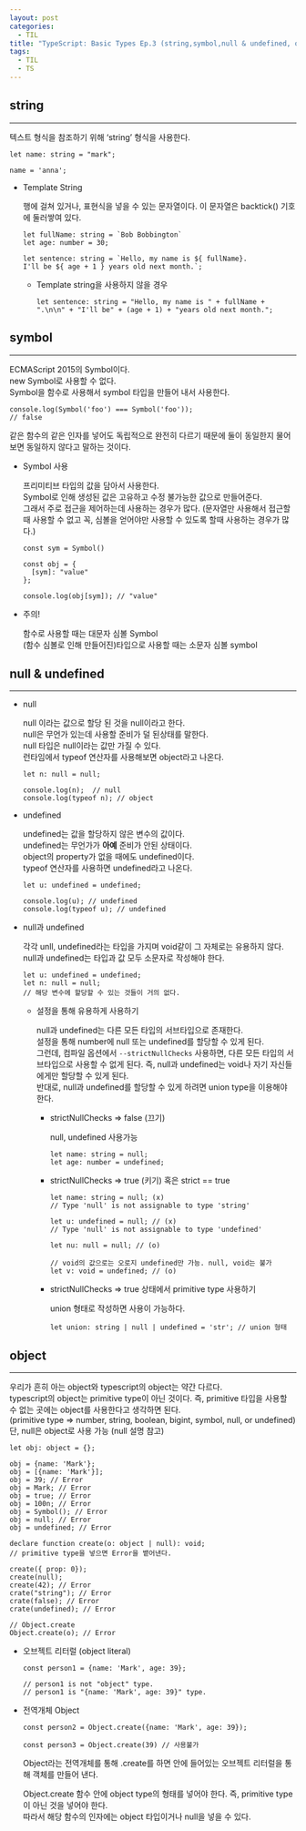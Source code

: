 ```yaml
---
layout: post
categories:
  - TIL
title: "TypeScript: Basic Types Ep.3 (string,symbol,null & undefined, object, array, tuple)"
tags:
  - TIL
  - TS
---
```

## __string__
---
텍스트 형식을 참조하기 위해 ‘string’ 형식을 사용한다.
```tsx
let name: string = "mark";

name = 'anna';
```

- Template String
    
  행에 걸쳐 있거나, 표현식을 넣을 수 있는 문자열이다.
  이 문자열은 backtick() 기호에 둘러쌓여 있다.
  ```tsx
  let fullName: string = `Bob Bobbington`
  let age: number = 30;
  
  let sentence: string = `Hello, my name is ${ fullName}.
  I'll be ${ age + 1 } years old next month.`;
  ```
  - Template string을 사용하지 않을 경우
    ```tsx
    let sentence: string = "Hello, my name is " + fullName + ".\n\n" + "I'll be" + (age + 1) + "years old next month.";
    ```

## __symbol__
---
ECMAScript 2015의 Symbol이다.  
new Symbol로 사용할 수 없다.  
Symbol을 함수로 사용해서 symbol 타입을 만들어 내서 사용한다.
```tsx
console.log(Symbol('foo') === Symbol('foo'));
// false
```
같은 함수의 같은 인자를 넣어도 독립적으로 완전히 다르기 때문에 둘이 동일한지 물어보면 동일하지 않다고 말하는 것이다.
- Symbol 사용
  
  프리미티브 타입의 값을 담아서 사용한다.  
  Symbol로 인해 생성된 값은 고유하고 수정 불가능한 값으로 만들어준다.  
  그래서 주로 접근을 제어하는데 사용하는 경우가 많다. (문자열만 사용해서 접근할 때 사용할 수 없고 꼭, 심볼을 얻어야만 사용할 수 있도록 할때 사용하는 경우가 많다.)
  ```tsx
  const sym = Symbol()
  
  const obj = {
    [sym]: "value"
  };
  
  console.log(obj[sym]); // "value"
  ```
- 주의!
    
  함수로 사용할 때는 대문자 심볼 Symbol  
  (함수 심볼로 인해 만들어진)타입으로 사용할 때는 소문자 심볼 symbol

## __null & undefined__
---

- null
    
  null 이라는 값으로 할당 된 것을 null이라고 한다.  
  null은 무언가 있는데 사용할 준비가 덜 된상태를 말한다.  
  null 타입은 null이라는 값만 가질 수 있다.  
  런타임에서 typeof 연산자를 사용해보면 object라고 나온다.
  ```tsx
  let n: null = null;
  
  console.log(n);  // null
  console.log(typeof n); // object
  ```
    
- undefined
    
  undefined는 값을 할당하지 않은 변수의 값이다.  
  undefined는 무언가가 **아예** 준비가 안된 상태이다.  
  object의 property가 없을 때에도 undefined이다.  
  typeof 연산자를 사용하면 undefined라고 나온다.
  ```tsx
  let u: undefined = undefined;
  
  console.log(u); // undefined
  console.log(typeof u); // undefined
  ```
    
- null과 undefined
    
  각각 unll, undefined라는 타입을 가지며 void같이 그 자체로는 유용하지 않다.  
  null과 undefined는 타입과 값 모두 소문자로 작성해야 한다.
  ```tsx
  let u: undefined = undefined;
  let n: null = null;
  // 해당 변수에 할당할 수 있는 것들이 거의 없다.
  ```
  - 설정을 통해 유용하게 사용하기
      
    null과 undefined는 다른 모든 타입의 서브타입으로 존재한다.  
    설정을 통해 number에 null 또는 undefined를 할당할 수 있게 된다.   
    그런데, 컴파일 옵션에서 `--strictNullChecks` 사용하면, 다른 모든 타입의 서브타입으로 사용할 수 없게 된다. 즉, null과 undefined는 void나 자기 자신들에게만 할당할 수 있게 된다.  
    반대로, null과 undefined를 할당할 수 있게 하려면 union type을 이용해야 한다.
    - strictNullChecks => false (끄기)

      null, undefined 사용가능
      ```tsx
      let name: string = null;
      let age: number = undefined;
      ```
    - strictNullChecks => true (키기) 혹은 strict == true
      ```tsx
      let name: string = null; (x)
      // Type 'null' is not assignable to type 'string'

      let u: undefined = null; // (x)
      // Type 'null' is not assignable to type 'undefined'
      
      let nu: null = null; // (o)

      // void의 값으로는 오로지 undefined만 가능. null, void는 불가
      let v: void = undefined; // (o)
      ```
    - strictNullChecks => true 상태에서 primitive type 사용하기

      union 형태로 작성하면 사용이 가능하다.
      ```tsx
      let union: string | null | undefined = 'str'; // union 형태
      ```

## __object__
---
우리가 흔히 아는 object와 typescript의 object는 약간 다르다.  
typescript의 object는 primitive type이 아닌 것이다. 즉, primitive 타입을 사용할 수 없는 곳에는 object를 사용한다고 생각하면 된다.  
(primitive type ⇒ number, string, boolean, bigint, symbol, null, or undefined)  
단, null은 object로 사용 가능 (null 설명 참고)
```tsx
let obj: object = {};

obj = {name: 'Mark'};
obj = [{name: 'Mark'}];
obj = 39; // Error
obj = Mark; // Error
obj = true; // Error
obj = 100n; // Error
obj = Symbol(); // Error
obj = null; // Error
obj = undefined; // Error
```

```tsx
declare function create(o: object | null): void;
// primitive type을 넣으면 Error을 뱉어낸다.

create({ prop: 0});
create(null);
create(42); // Error
crate("string"); // Error
crate(false); // Error
crate(undefined); // Error

// Object.create
Object.create(o); // Error
```

- 오브젝트 리터럴 (object literal)
  ```tsx
  const person1 = {name: 'Mark', age: 39};
  
  // person1 is not "object" type.
  // person1 is "{name: 'Mark', age: 39}" type.
  ```
    
- 전역개체 Object
  ```tsx
  const person2 = Object.create({name: 'Mark', age: 39});
  
  const person3 = Object.create(39) // 사용불가
  ```
  Object라는 전역개체를 통해 .create를 하면 안에 들어있는 오브젝트 리터럴을 통해 객체를 만들어 낸다.  
  
  Object.create 함수 안에 object type의 형태를 넣어야 한다. 즉, primitive type이 아닌 것을 넣어야 한다.   
  따라서 해당 함수의 인자에는 object 타입이거나 null을 넣을 수 있다.